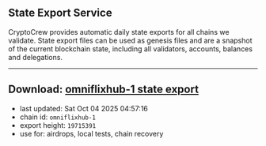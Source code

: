 ## State Export Service
CryptoCrew provides automatic daily state exports for all chains we validate. State export files can be used as genesis files and are a snapshot of the current blockchain state, including all validators, accounts, balances and delegations.

---
**Download: [omniflixhub-1 state export](https://dl-eu2.ccvalidators.com/SERVICE/omniflixhub/omniflixhub-1_export_19715391.json)**
---

- last updated: Sat Oct 04 2025 04:57:16
- chain id: `omniflixhub-1`
- export height: `19715391`
- use for: airdrops, local tests, chain recovery
